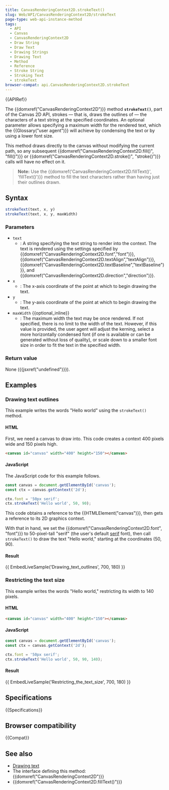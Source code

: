 ```yaml
---
title: CanvasRenderingContext2D.strokeText()
slug: Web/API/CanvasRenderingContext2D/strokeText
page-type: web-api-instance-method
tags:
  - API
  - Canvas
  - CanvasRenderingContext2D
  - Draw String
  - Draw Text
  - Drawing Strings
  - Drawing Text
  - Method
  - Reference
  - Stroke String
  - Stroking Text
  - strokeText
browser-compat: api.CanvasRenderingContext2D.strokeText
---
```


{{APIRef}}

The {{domxref("CanvasRenderingContext2D")}} method
**`strokeText()`**, part of the Canvas 2D API, strokes — that
is, draws the outlines of — the characters of a text string at the specified
coordinates. An optional parameter allows specifying a maximum width for the rendered
text, which the {{Glossary("user agent")}} will achieve by condensing the text or by
using a lower font size.

This method draws directly to the canvas without modifying the current path, so any
subsequent {{domxref("CanvasRenderingContext2D.fill()", "fill()")}} or
{{domxref("CanvasRenderingContext2D.stroke()", "stroke()")}} calls will have no effect
on it.

> **Note:** Use the {{domxref('CanvasRenderingContext2D.fillText()', 'fillText()')}} method to
> fill the text characters rather than having just their outlines drawn.

## Syntax

```js
strokeText(text, x, y)
strokeText(text, x, y, maxWidth)
```

### Parameters

- `text`
  - : A string specifying the text string to render into the context.
    The text is rendered using the settings specified by
    {{domxref("CanvasRenderingContext2D.font","font")}},
    {{domxref("CanvasRenderingContext2D.textAlign","textAlign")}},
    {{domxref("CanvasRenderingContext2D.textBaseline","textBaseline")}}, and
    {{domxref("CanvasRenderingContext2D.direction","direction")}}.
- `x`
  - : The x-axis coordinate of the point at which to begin drawing the text.
- `y`
  - : The y-axis coordinate of the point at which to begin drawing the text.
- `maxWidth` {{optional_inline}}
  - : The maximum width the text may be once rendered. If not specified, there is no limit
    to the width of the text. However, if this value is provided, the user agent will
    adjust the kerning, select a more horizontally condensed font (if one is available or
    can be generated without loss of quality), or scale down to a smaller font size in
    order to fit the text in the specified width.

### Return value

None ({{jsxref("undefined")}}).

## Examples

### Drawing text outlines

This example writes the words "Hello world" using the `strokeText()` method.

#### HTML

First, we need a canvas to draw into. This code creates a context 400 pixels wide and
150 pixels high.

```html
<canvas id="canvas" width="400" height="150"></canvas>
```

#### JavaScript

The JavaScript code for this example follows.

```js
const canvas = document.getElementById('canvas');
const ctx = canvas.getContext('2d');

ctx.font = '50px serif';
ctx.strokeText('Hello world', 50, 90);
```

This code obtains a reference to the {{HTMLElement("canvas")}}, then gets a reference
to its 2D graphics context.

With that in hand, we set the {{domxref("CanvasRenderingContext2D.font", "font")}} to
50-pixel-tall "serif" (the user's default [serif](https://en.wikipedia.org/wiki/Serif) font),
then call `strokeText()` to draw the text "Hello world," starting at the
coordinates (50, 90).

#### Result

{{ EmbedLiveSample('Drawing_text_outlines', 700, 180) }}

### Restricting the text size

This example writes the words "Hello world," restricting its width to 140 pixels.

#### HTML

```html
<canvas id="canvas" width="400" height="150"></canvas>
```

#### JavaScript

```js
const canvas = document.getElementById('canvas');
const ctx = canvas.getContext('2d');

ctx.font = '50px serif';
ctx.strokeText('Hello world', 50, 90, 140);
```

#### Result

{{ EmbedLiveSample('Restricting_the_text_size', 700, 180) }}

## Specifications

{{Specifications}}

## Browser compatibility

{{Compat}}

## See also

- [Drawing text](/en-US/docs/Web/API/Canvas_API/Tutorial/Drawing_text)
- The interface defining this method: {{domxref("CanvasRenderingContext2D")}}
- {{domxref("CanvasRenderingContext2D.fillText()")}}
